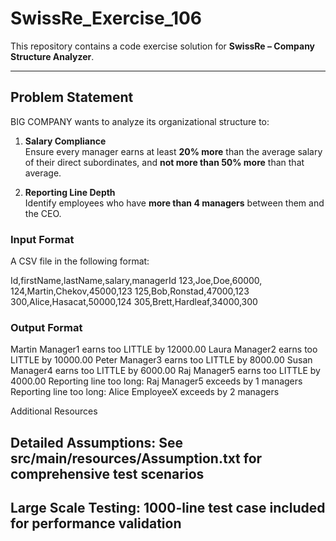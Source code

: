 # SwissRe_Exercise_106

This repository contains a code exercise solution for **SwissRe – Company Structure Analyzer**.

---

## Problem Statement
BIG COMPANY wants to analyze its organizational structure to:

1. **Salary Compliance**  
   Ensure every manager earns at least **20% more** than the average salary of their direct subordinates, and **not more than 50% more** than that average.

2. **Reporting Line Depth**  
   Identify employees who have **more than 4 managers** between them and the CEO.

### Input Format
A CSV file in the following format:

Id,firstName,lastName,salary,managerId
123,Joe,Doe,60000,
124,Martin,Chekov,45000,123
125,Bob,Ronstad,47000,123
300,Alice,Hasacat,50000,124
305,Brett,Hardleaf,34000,300

### Output Format
Martin Manager1 earns too LITTLE by 12000.00
Laura Manager2 earns too LITTLE by 10000.00
Peter Manager3 earns too LITTLE by 8000.00
Susan Manager4 earns too LITTLE by 6000.00
Raj Manager5 earns too LITTLE by 4000.00
Reporting line too long: Raj Manager5 exceeds by 1 managers
Reporting line too long: Alice EmployeeX exceeds by 2 managers

Additional Resources

## Detailed Assumptions: See src/main/resources/Assumption.txt for comprehensive test scenarios
## Large Scale Testing: 1000-line test case included for performance validation
